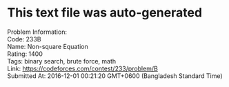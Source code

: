 # This text file was auto-generated  
  
Problem Information:  
Code: 233B  
Name: Non-square Equation  
Rating: 1400  
Tags: binary search, brute force, math  
Link: https://codeforces.com/contest/233/problem/B  
Submitted At: 2016-12-01 00:21:20 GMT+0600 (Bangladesh Standard Time)  
